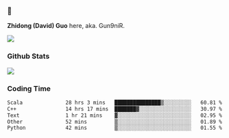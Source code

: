 ### 👋 

**Zhidong (David) Guo** here, aka. Gun9niR.

![](https://komarev.com/ghpvc/?username=Gun9niR&label=Total+Views)

### Github Stats

<img src="https://github-readme-stats.vercel.app/api?username=Gun9niR&count_private=true&show_icons=true&theme=vue-dark&hide_title=true">

### Coding Time

<!--START_SECTION:waka-->

```txt
Scala              28 hrs 3 mins   ███████████████▒░░░░░░░░░   60.81 %
C++                14 hrs 17 mins  ███████▓░░░░░░░░░░░░░░░░░   30.97 %
Text               1 hr 21 mins    ▓░░░░░░░░░░░░░░░░░░░░░░░░   02.95 %
Other              52 mins         ▒░░░░░░░░░░░░░░░░░░░░░░░░   01.89 %
Python             42 mins         ▒░░░░░░░░░░░░░░░░░░░░░░░░   01.55 %
```

<!--END_SECTION:waka-->
